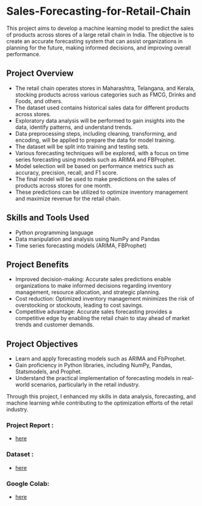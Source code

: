 # Sales-Forecasting-for-Retail-Chain

This project aims to develop a machine learning model to predict the sales of products across stores of a large retail chain in India. The objective is to create an accurate forecasting system that can assist organizations in planning for the future, making informed decisions, and improving overall performance.

## Project Overview

- The retail chain operates stores in Maharashtra, Telangana, and Kerala, stocking products across various categories such as FMCG, Drinks and Foods, and others.
- The dataset used contains historical sales data for different products across stores.
- Exploratory data analysis will be performed to gain insights into the data, identify patterns, and understand trends.
- Data preprocessing steps, including cleaning, transforming, and encoding, will be applied to prepare the data for model training.
- The dataset will be split into training and testing sets.
- Various forecasting techniques will be explored, with a focus on time series forecasting using models such as ARIMA and FBProphet.
- Model selection will be based on performance metrics such as accuracy, precision, recall, and F1 score.
- The final model will be used to make predictions on the sales of products across stores for one month.
- These predictions can be utilized to optimize inventory management and maximize revenue for the retail chain.

## Skills and Tools Used

- Python programming language
- Data manipulation and analysis using NumPy and Pandas
- Time series forecasting models (ARIMA, FBProphet)

## Project Benefits

- Improved decision-making: Accurate sales predictions enable organizations to make informed decisions regarding inventory management, resource allocation, and strategic planning.
- Cost reduction: Optimized inventory management minimizes the risk of overstocking or stockouts, leading to cost savings.
- Competitive advantage: Accurate sales forecasting provides a competitive edge by enabling the retail chain to stay ahead of market trends and customer demands.

## Project Objectives

- Learn and apply forecasting models such as ARIMA and FbProphet.
- Gain proficiency in Python libraries, including NumPy, Pandas, Statsmodels, and Prophet.
- Understand the practical implementation of forecasting models in real-world scenarios, particularly in the retail industry.

Through this project, I enhanced my skills in data analysis, forecasting, and machine learning while contributing to the optimization efforts of the retail industry.


### Project Report :
- [here](https://drive.google.com/file/d/1K5TZ7htsovDPbeDLd9ta_kM1qrstfbgX/view?usp=sharing)

### Dataset :
- [here](https://www.kaggle.com/datasets/mragpavank/predicting-the-sales-of-products-of-a-retail-chain)

### Google Colab:
- [here](https://colab.research.google.com/drive/1JE-Wks1_5EgAq5hsjpgcGU4xX9UHVk31?usp=sharing)
